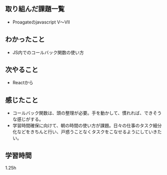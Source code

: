 ## 取り組んだ課題一覧
- Proagateのjavascript Ⅴ～Ⅶ
## わかったこと
- JS内でのコールバック関数の使い方
## 次やること
- Reactから
## 感じたこと
- コールバック関数は、頭の整理が必要。手を動かして、慣れれば、できそうな感じがする。
- 学習時間確保に向けて、朝の時間の使い方が課題。日々の仕事のタスク細分化などをきちんと行い、戸惑うことなくタスクをこなせるようにしていきたい。
## 学習時間
1.25h
